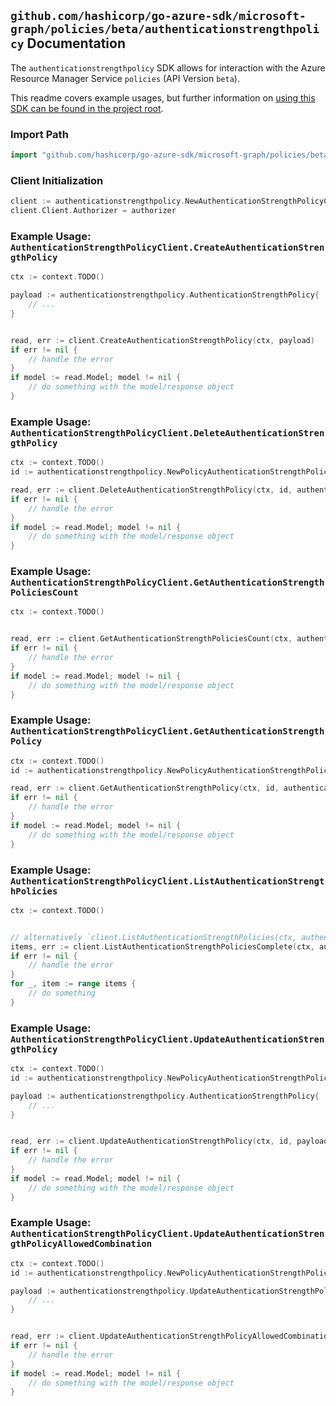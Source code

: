 
## `github.com/hashicorp/go-azure-sdk/microsoft-graph/policies/beta/authenticationstrengthpolicy` Documentation

The `authenticationstrengthpolicy` SDK allows for interaction with the Azure Resource Manager Service `policies` (API Version `beta`).

This readme covers example usages, but further information on [using this SDK can be found in the project root](https://github.com/hashicorp/go-azure-sdk/tree/main/docs).

### Import Path

```go
import "github.com/hashicorp/go-azure-sdk/microsoft-graph/policies/beta/authenticationstrengthpolicy"
```


### Client Initialization

```go
client := authenticationstrengthpolicy.NewAuthenticationStrengthPolicyClientWithBaseURI("https://management.azure.com")
client.Client.Authorizer = authorizer
```


### Example Usage: `AuthenticationStrengthPolicyClient.CreateAuthenticationStrengthPolicy`

```go
ctx := context.TODO()

payload := authenticationstrengthpolicy.AuthenticationStrengthPolicy{
	// ...
}


read, err := client.CreateAuthenticationStrengthPolicy(ctx, payload)
if err != nil {
	// handle the error
}
if model := read.Model; model != nil {
	// do something with the model/response object
}
```


### Example Usage: `AuthenticationStrengthPolicyClient.DeleteAuthenticationStrengthPolicy`

```go
ctx := context.TODO()
id := authenticationstrengthpolicy.NewPolicyAuthenticationStrengthPolicyID("authenticationStrengthPolicyIdValue")

read, err := client.DeleteAuthenticationStrengthPolicy(ctx, id, authenticationstrengthpolicy.DefaultDeleteAuthenticationStrengthPolicyOperationOptions())
if err != nil {
	// handle the error
}
if model := read.Model; model != nil {
	// do something with the model/response object
}
```


### Example Usage: `AuthenticationStrengthPolicyClient.GetAuthenticationStrengthPoliciesCount`

```go
ctx := context.TODO()


read, err := client.GetAuthenticationStrengthPoliciesCount(ctx, authenticationstrengthpolicy.DefaultGetAuthenticationStrengthPoliciesCountOperationOptions())
if err != nil {
	// handle the error
}
if model := read.Model; model != nil {
	// do something with the model/response object
}
```


### Example Usage: `AuthenticationStrengthPolicyClient.GetAuthenticationStrengthPolicy`

```go
ctx := context.TODO()
id := authenticationstrengthpolicy.NewPolicyAuthenticationStrengthPolicyID("authenticationStrengthPolicyIdValue")

read, err := client.GetAuthenticationStrengthPolicy(ctx, id, authenticationstrengthpolicy.DefaultGetAuthenticationStrengthPolicyOperationOptions())
if err != nil {
	// handle the error
}
if model := read.Model; model != nil {
	// do something with the model/response object
}
```


### Example Usage: `AuthenticationStrengthPolicyClient.ListAuthenticationStrengthPolicies`

```go
ctx := context.TODO()


// alternatively `client.ListAuthenticationStrengthPolicies(ctx, authenticationstrengthpolicy.DefaultListAuthenticationStrengthPoliciesOperationOptions())` can be used to do batched pagination
items, err := client.ListAuthenticationStrengthPoliciesComplete(ctx, authenticationstrengthpolicy.DefaultListAuthenticationStrengthPoliciesOperationOptions())
if err != nil {
	// handle the error
}
for _, item := range items {
	// do something
}
```


### Example Usage: `AuthenticationStrengthPolicyClient.UpdateAuthenticationStrengthPolicy`

```go
ctx := context.TODO()
id := authenticationstrengthpolicy.NewPolicyAuthenticationStrengthPolicyID("authenticationStrengthPolicyIdValue")

payload := authenticationstrengthpolicy.AuthenticationStrengthPolicy{
	// ...
}


read, err := client.UpdateAuthenticationStrengthPolicy(ctx, id, payload)
if err != nil {
	// handle the error
}
if model := read.Model; model != nil {
	// do something with the model/response object
}
```


### Example Usage: `AuthenticationStrengthPolicyClient.UpdateAuthenticationStrengthPolicyAllowedCombination`

```go
ctx := context.TODO()
id := authenticationstrengthpolicy.NewPolicyAuthenticationStrengthPolicyID("authenticationStrengthPolicyIdValue")

payload := authenticationstrengthpolicy.UpdateAuthenticationStrengthPolicyAllowedCombinationRequest{
	// ...
}


read, err := client.UpdateAuthenticationStrengthPolicyAllowedCombination(ctx, id, payload)
if err != nil {
	// handle the error
}
if model := read.Model; model != nil {
	// do something with the model/response object
}
```
